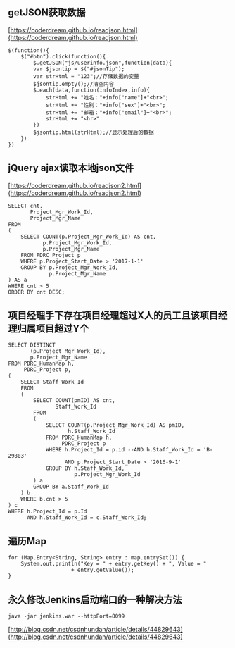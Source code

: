 


<span id= "20173601">getJSON获取数据</span>
----------

[https://coderdream.github.io/readjson.html](https://coderdream.github.io/readjson.html)

	$(function(){ 
		$("#btn").click(function(){ 
			$.getJSON("js/userinfo.json",function(data){ 
			var $jsontip = $("#jsonTip"); 
			var strHtml = "123";//存储数据的变量 
			$jsontip.empty();//清空内容 
			$.each(data,function(infoIndex,info){ 
				strHtml += "姓名："+info["name"]+"<br>"; 
				strHtml += "性别："+info["sex"]+"<br>"; 
				strHtml += "邮箱："+info["email"]+"<br>"; 
				strHtml += "<hr>" 
			}) 
			$jsontip.html(strHtml);//显示处理后的数据 
		}) 
	}) 





<span id= "20173602"> jQuery ajax读取本地json文件</span>
----------

[https://coderdream.github.io/readjson2.html](https://coderdream.github.io/readjson2.html)

	SELECT cnt,
	       Project_Mgr_Work_Id,
	       Project_Mgr_Name
	FROM
	(
	    SELECT COUNT(p.Project_Mgr_Work_Id) AS cnt,
	           p.Project_Mgr_Work_Id,
	           p.Project_Mgr_Name
	    FROM PDRC_Project p
	    WHERE p.Project_Start_Date > '2017-1-1'
	    GROUP BY p.Project_Mgr_Work_Id,
	             p.Project_Mgr_Name
	) AS a
	WHERE cnt > 5
	ORDER BY cnt DESC;


<span id= "20173403">项目经理手下存在项目经理超过X人的员工且该项目经理归属项目超过Y个</span>
----------

	SELECT DISTINCT
	       (p.Project_Mgr_Work_Id),
	       p.Project_Mgr_Name
	FROM PDRC_HumanMap h,
	     PDRC_Project p,
	(
	    SELECT Staff_Work_Id
	    FROM
	    (
	        SELECT COUNT(pmID) AS cnt,
	               Staff_Work_Id
	        FROM
	        (
	            SELECT COUNT(p.Project_Mgr_Work_Id) AS pmID,
	                   h.Staff_Work_Id
	            FROM PDRC_HumanMap h,
	                 PDRC_Project p
	            WHERE h.Project_Id = p.id --AND h.Staff_Work_Id = 'B-29803'
	                  AND p.Project_Start_Date > '2016-9-1'
	            GROUP BY h.Staff_Work_Id,
	                     p.Project_Mgr_Work_Id
	        ) a
	        GROUP BY a.Staff_Work_Id
	    ) b
	    WHERE b.cnt > 5
	) c
	WHERE h.Project_Id = p.Id
	      AND h.Staff_Work_Id = c.Staff_Work_Id;



<span id= "20173404">遍历Map</span>
----------

	for (Map.Entry<String, String> entry : map.entrySet()) {
		System.out.println("Key = " + entry.getKey() + ", Value = "
						+ entry.getValue());
	}


<span id= "20173405">永久修改Jenkins启动端口的一种解决方法</span>
----------

	java -jar jenkins.war --httpPort=8099

[http://blog.csdn.net/csdnhundan/article/details/44829643](http://blog.csdn.net/csdnhundan/article/details/44829643)